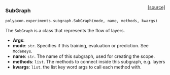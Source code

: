 <span style="float:right;">[[source]](https://github.com/polyaxon/polyaxon/blob/master/polyaxon/experiments/subgraph.py#L9)</span>
### SubGraph

```python
polyaxon.experiments.subgraph.SubGraph(mode, name, methods, kwargs)
```

The `SubGraph` is a class that represents the flow of layers.

- __Args__:
- __mode__: `str`. Specifies if this training, evaluation or prediction. See `ModeKeys`.
- __name__: `str`. The name of this subgraph, used for creating the scope.
- __methods__: `list`.  The methods to connect inside this subgraph, e.g. layers
- __kwargs__: `list`. the list key word args to call each method with.
